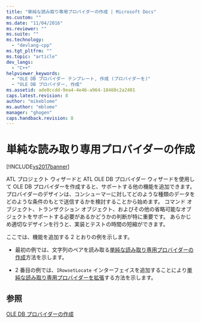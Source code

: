 ```yaml
---
title: "単純な読み取り専用プロバイダーの作成 | Microsoft Docs"
ms.custom: ""
ms.date: "11/04/2016"
ms.reviewer: ""
ms.suite: ""
ms.technology: 
  - "devlang-cpp"
ms.tgt_pltfrm: ""
ms.topic: "article"
dev_langs: 
  - "C++"
helpviewer_keywords: 
  - "OLE DB プロバイダー テンプレート, 作成 (プロバイダーを)"
  - "OLE DB プロバイダー, 作成"
ms.assetid: ade8ccdd-9ea4-4e46-a964-18460c2a2401
caps.latest.revision: 8
author: "mikeblome"
ms.author: "mblome"
manager: "ghogen"
caps.handback.revision: 8
---
```

# 単純な読み取り専用プロバイダーの作成
[!INCLUDE[vs2017banner](../../assembler/inline/includes/vs2017banner.md)]

ATL プロジェクト ウィザードと ATL OLE DB プロバイダー ウィザードを使用して OLE DB プロバイダーを作成すると、サポートする他の機能を追加できます。  プロバイダーのデザインは、コンシューマーに対してどのような種類のデータをどのような条件のもとで送信するかを検討することから始めます。  コマンド オブジェクト、トランザクション オブジェクト、およびその他の省略可能なオブジェクトをサポートする必要があるかどうかの判断が特に重要です。  あらかじめ適切なデザインを行うと、実装とテストの時間の短縮ができます。  
  
 ここでは、機能を追加する 2 とおりの例を示します。  
  
-   最初の例では、文字列のペアを読み取る[単純な読み取り専用プロバイダーの作成](../../data/oledb/implementing-the-simple-read-only-provider.md)方法を示します。  
  
-   2 番目の例では、`IRowsetLocate` インターフェイスを追加することにより[単純な読み取り専用プロバイダーを拡張](../../data/oledb/enhancing-the-simple-read-only-provider.md)する方法を示します。  
  
## 参照  
 [OLE DB プロバイダーの作成](../../data/oledb/creating-an-ole-db-provider.md)